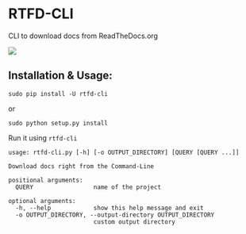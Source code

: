 # RTFD-CLI

CLI to download docs from ReadTheDocs.org

<img src='http://i.imgur.com/Idyf3kC.png'>

## Installation & Usage:

`sudo pip install -U rtfd-cli`

or

`sudo python setup.py install`

Run it using `rtfd-cli`

```
usage: rtfd-cli.py [-h] [-o OUTPUT_DIRECTORY] [QUERY [QUERY ...]]

Download docs right from the Command-Line

positional arguments:
  QUERY                 name of the project

optional arguments:
  -h, --help            show this help message and exit
  -o OUTPUT_DIRECTORY, --output-directory OUTPUT_DIRECTORY
                        custom output directory
```
